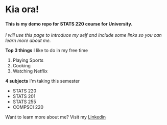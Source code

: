 # Kia ora!
#### This is my demo repo for STATS 220 course for University. 

*I will use this page to introduce my self and include some links so you can learn more about me.*

**Top 3 things** I like to do in my free time
1. Playing Sports
2. Cooking
3. Watching Netflix

**4 subjects** I'm taking this semester
* STATS 220
* STATS 201
* STATS 255
* COMPSCI 220

Want to learn more about me? Visit my [Linkedin](https://www.linkedin.com/in/josh-nguyen-376252210/)
